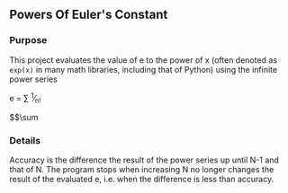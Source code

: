 ## Powers Of Euler's Constant

### Purpose

This project evaluates the value of e to the power of x (often denoted as `exp(x)` in many math libraries, including that of Python) using the infinite power series

e = &sum; <sup>1</sup>&frasl;<sub>n!</sub>

$$\sum

### Details


Accuracy is the difference the result of the power series up until N-1 and that of N. The program stops when increasing N no longer changes the result of the evaluated e, i.e. when the difference is less than accuracy.
